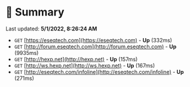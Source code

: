 # 📖 Summary
Last updated: **5/1/2022, 8:26:24 AM**

- `GET` [https://eseqtech.com](https://eseqtech.com) - **Up** (332ms)
- `GET` [http://forum.eseqtech.com](http://forum.eseqtech.com) - **Up** (9935ms)
- `GET` [http://hexp.net](http://hexp.net) - **Up** (157ms)
- `GET` [http://ws.hexp.net](http://ws.hexp.net) - **Up** (167ms)
- `GET` [http://eseqtech.com/infoline](http://eseqtech.com/infoline) - **Up** (271ms)

